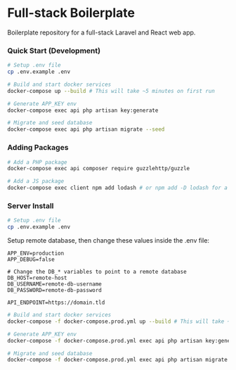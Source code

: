 # Full-stack Boilerplate

Boilerplate repository for a full-stack Laravel and React web app.

### Quick Start (Development)

```bash
# Setup .env file
cp .env.example .env

# Build and start docker services
docker-compose up --build # This will take ~5 minutes on first run

# Generate APP_KEY env
docker-compose exec api php artisan key:generate

# Migrate and seed database
docker-compose exec api php artisan migrate --seed
```

### Adding Packages

```bash
# Add a PHP package
docker-compose exec api composer require guzzlehttp/guzzle

# Add a JS package
docker-compose exec client npm add lodash # or npm add -D lodash for a dev dependency
```

### Server Install

```bash
# Setup .env file
cp .env.example .env
```

Setup remote database, then change these values inside the .env file:

```dotenv
APP_ENV=production
APP_DEBUG=false

# Change the DB_* variables to point to a remote database
DB_HOST=remote-host
DB_USERNAME=remote-db-username
DB_PASSWORD=remote-db-password

API_ENDPOINT=https://domain.tld
```

```bash
# Build and start docker services
docker-compose -f docker-compose.prod.yml up --build # This will take ~5 minutes on first run

# Generate APP_KEY env
docker-compose -f docker-compose.prod.yml exec api php artisan key:generate

# Migrate and seed database
docker-compose -f docker-compose.prod.yml exec api php artisan migrate --seed
```
